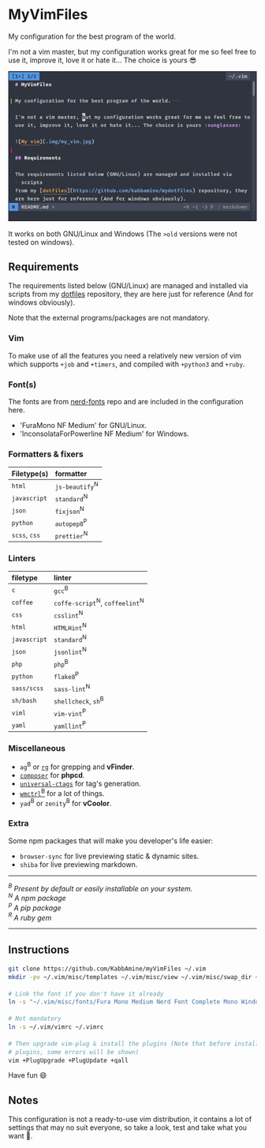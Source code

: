 # MyVimFiles

My configuration for the best program of the world.  

I'm not a vim master, but my configuration works great for me so feel free to
use it, improve it, love it or hate it... The choice is yours :sunglasses:

![My vim](.img/my_vim.jpg)

It works on both GNU/Linux and Windows (The `>old` versions were not tested on
windows).

## Requirements

The requirements listed below (GNU/Linux) are managed and installed via scripts
from my [dotfiles](https://github.com/kabbamine/mydotfiles) repository, they
are here just for reference (And for windows obviously).

Note that the external programs/packages are not mandatory.

### Vim

To make use of all the features you need a relatively new version of vim which supports `+job` and `+timers`, and compiled with `+python3` and `+ruby`.

### Font(s)

The fonts are from [nerd-fonts](https://github.com/ryanoasis/nerd-fonts) repo
and are included in the configuration here.
- 'FuraMono NF Medium' for GNU/Linux.
- 'InconsolataForPowerline NF Medium' for Windows.

### Formatters & fixers

| Filetype(s)                | formatter
| :------------------------- | :-------------------------
| `html`                     | `js-beautify`<sup>N</sup>
| `javascript`               | `standard`<sup>N</sup>
| `json`                     | `fixjson`<sup>N</sup>
| `python`                   | `autopep8`<sup>P</sup>
| `scss`, `css`              | `prettier`<sup>N</sup>

### Linters

| filetype                   | linter
| :------------------------- | :-------------------------
| `c`                        | `gcc`<sup>B</sup>
| `coffee`                   | `coffe-script`<sup>N</sup>, `coffeelint`<sup>N</sup>
| `css`                      | `csslint`<sup>N</sup>
| `html`                     | `HTMLHint`<sup>N</sup>
| `javascript`               | `standard`<sup>N</sup>
| `json`                     | `jsonlint`<sup>N</sup>
| `php`                      | `php`<sup>B</sup>
| `python`                   | `flake8`<sup>P</sup>
| `sass/scss`                | `sass-lint`<sup>N</sup>
| `sh/bash`                  | `shellcheck`, `sh`<sup>B</sup>
| `viml`                     | `vim-vint`<sup>P</sup>
| `yaml`                     | `yamllint`<sup>P</sup>

### Miscellaneous

- `ag`<sup>B</sup> or [`rg`](https://github.com/BurntSushi/ripgrep) for grepping and **vFinder**.
- [`composer`](https://getcomposer.org/) for **phpcd**.
- [`universal-ctags`](https://ctags.io/) for tag's generation.
- [`wmctrl`<sup>B</sup>](http://tomas.styblo.name/wmctrl/) for a lot of things.
- `yad`<sup>B</sup> or `zenity`<sup>B</sup> for **vCoolor**.

### Extra

Some npm packages that will make you developer's life easier:

- `browser-sync` for live previewing static & dynamic sites.
- `shiba` for live previewing markdown.

-----------------------------

*<a id="B"><sup>B</sup></a> Present by default or easily installable on your
system.*  
*<a id="N"><sup>N</sup></a> A npm package*  
*<a id="P"><sup>P</sup></a> A pip package*  
*<a id="R"><sup>R</sup></a> A ruby gem*  

-----------------------------

## Instructions

```sh
git clone https://github.com/KabbAmine/myVimFiles ~/.vim
mkdir -pv ~/.vim/misc/templates ~/.vim/misc/view ~/.vim/misc/swap_dir ~/.vim/misc/undodir

# Link the font if you don't have it already
ln -s "~/.vim/misc/fonts/Fura Mono Medium Nerd Font Complete Mono Windows Compatible.otf" ~/.fonts/

# Not mandatory
ln -s ~/.vim/vimrc ~/.vimrc

# Then upgrade vim-plug & install the plugins (Note that before installing
# plugins, some errors will be shown)
vim +PlugUpgrade +PlugUpdate +qall
```

Have fun :smile:

## Notes

This configuration is not a ready-to-use vim distribution, it contains a lot of
settings that may no suit everyone, so take a look, test and take what you want
:beer:.
